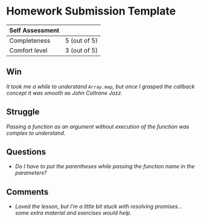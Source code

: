 # Homework Submission Template

| **Self Assessment** |              |
| :------------------ | :----------- |
| Completeness        | 5 (out of 5) |
| Comfort level       | 3 (out of 5) |

## Win

_It took me a while to understand `Array.map`, but once I grasped the callback concept it was smooth as John Coltrane Jazz._  

## Struggle

_Passing a function as an argument without execution of the function was complex to understand._

## Questions

- _Do I have to put the parentheses while passing the function name in the parameters?_

## Comments

- _Loved the lesson, but I'm a little bit stuck with resolving promises... some extra material and exercises would help._

